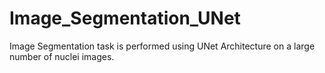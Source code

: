 # Image_Segmentation_UNet
Image Segmentation task is performed using UNet Architecture on a large number of  nuclei images.
